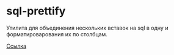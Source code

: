 # sql-prettify
Утилита для объединения нескольких вставок на sql в одну и форматироварования их по столбцам.

[Ссылка](https://mishapankin.github.io/sql-prettify/)

